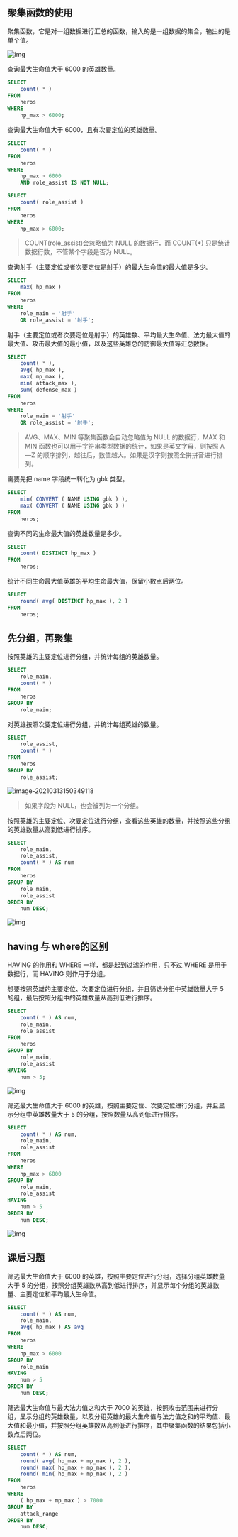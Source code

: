## 聚集函数的使用

聚集函数，它是对一组数据进行汇总的函数，输入的是一组数据的集合，输出的是单个值。

![img](img/08聚集函数/d101026459ffa96504ba3ebb85054415.png)

查询最大生命值大于 6000 的英雄数量。

```sql
SELECT
	count( * ) 
FROM
	heros 
WHERE
	hp_max > 6000;
```

查询最大生命值大于 6000，且有次要定位的英雄数量。

```sql
SELECT
	count( * ) 
FROM
	heros 
WHERE
	hp_max > 6000 
	AND role_assist IS NOT NULL;
```

```sql
SELECT
	count( role_assist ) 
FROM
	heros 
WHERE
	hp_max > 6000;
```

> COUNT(role_assist)会忽略值为 NULL 的数据行，而 COUNT(*) 只是统计数据行数，不管某个字段是否为 NULL。

查询射手（主要定位或者次要定位是射手）的最大生命值的最大值是多少。

```sql
SELECT
	max( hp_max ) 
FROM
	heros 
WHERE
	role_main = '射手' 
	OR role_assist = '射手';
```

射手（主要定位或者次要定位是射手）的英雄数、平均最大生命值、法力最大值的最大值、攻击最大值的最小值，以及这些英雄总的防御最大值等汇总数据。

```sql
SELECT
	count( * ),
	avg( hp_max ),
	max( mp_max ),
	min( attack_max ),
	sum( defense_max ) 
FROM
	heros 
WHERE
	role_main = '射手' 
	OR role_assist = '射手';
```

> AVG、MAX、MIN 等聚集函数会自动忽略值为 NULL 的数据行，MAX 和 MIN 函数也可以用于字符串类型数据的统计，如果是英文字母，则按照 A—Z 的顺序排列，越往后，数值越大。如果是汉字则按照全拼拼音进行排列。

需要先把 name 字段统一转化为 gbk 类型。

```sql
SELECT
	min( CONVERT ( NAME USING gbk ) ),
	max( CONVERT ( NAME USING gbk ) ) 
FROM
	heros;
```

查询不同的生命最大值的英雄数量是多少。

```sql
SELECT
	count( DISTINCT hp_max ) 
FROM
	heros;
```

统计不同生命最大值英雄的平均生命最大值，保留小数点后两位。

```sql
SELECT
	round( avg( DISTINCT hp_max ), 2 ) 
FROM
	heros;
```

## 先分组，再聚集

按照英雄的主要定位进行分组，并统计每组的英雄数量。

```sql
SELECT
	role_main,
	count( * ) 
FROM
	heros 
GROUP BY
	role_main;
```

对英雄按照次要定位进行分组，并统计每组英雄的数量。

```sql
SELECT
	role_assist,
	count( * ) 
FROM
	heros 
GROUP BY
	role_assist;
```

![image-20210313150349118](img/08聚集函数/image-20210313150349118.png)

> 如果字段为 NULL，也会被列为一个分组。

按照英雄的主要定位、次要定位进行分组，查看这些英雄的数量，并按照这些分组的英雄数量从高到低进行排序。

```sql
SELECT
	role_main,
	role_assist,
	count( * ) AS num 
FROM
	heros 
GROUP BY
	role_main,
	role_assist 
ORDER BY
	num DESC;
```

![img](img/08聚集函数/3504fa2cf288a50eb39028d1768d5c8f.png)

## having 与 where的区别

HAVING 的作用和 WHERE 一样，都是起到过滤的作用，只不过 WHERE 是用于数据行，而 HAVING 则作用于分组。

想要按照英雄的主要定位、次要定位进行分组，并且筛选分组中英雄数量大于 5 的组，最后按照分组中的英雄数量从高到低进行排序。

```sql
SELECT
	count( * ) AS num,
	role_main,
	role_assist 
FROM
	heros 
GROUP BY
	role_main,
	role_assist 
HAVING
	num > 5;
```

![img](img/08聚集函数/ca9747ad58e8cf637fe352fb0cfd5761.png)

筛选最大生命值大于 6000 的英雄，按照主要定位、次要定位进行分组，并且显示分组中英雄数量大于 5 的分组，按照数量从高到低进行排序。

```sql
SELECT
	count( * ) AS num,
	role_main,
	role_assist 
FROM
	heros 
WHERE
	hp_max > 6000 
GROUP BY
	role_main,
	role_assist 
HAVING
	num > 5 
ORDER BY
	num DESC;
```

![img](img/08聚集函数/7b62b2a12ec9e66675b3da8b5b54093a.png)

## 课后习题

筛选最大生命值大于 6000 的英雄，按照主要定位进行分组，选择分组英雄数量大于 5 的分组，按照分组英雄数从高到低进行排序，并显示每个分组的英雄数量、主要定位和平均最大生命值。

```sql
SELECT
	count( * ) AS num,
	role_main,
	avg( hp_max ) AS avg 
FROM
	heros 
WHERE
	hp_max > 6000 
GROUP BY
	role_main 
HAVING
	num > 5 
ORDER BY
	num DESC;
```

筛选最大生命值与最大法力值之和大于 7000 的英雄，按照攻击范围来进行分组，显示分组的英雄数量，以及分组英雄的最大生命值与法力值之和的平均值、最大值和最小值，并按照分组英雄数从高到低进行排序，其中聚集函数的结果包括小数点后两位。

```sql
SELECT
	count( * ) AS num,
	round( avg( hp_max + mp_max ), 2 ),
	round( max( hp_max + mp_max ), 2 ),
	round( min( hp_max + mp_max ), 2 ) 
FROM
	heros 
WHERE
	( hp_max + mp_max ) > 7000 
GROUP BY
	attack_range 
ORDER BY
	num DESC;
```

